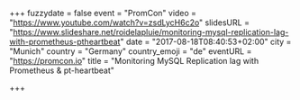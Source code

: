 +++
fuzzydate = false
event = "PromCon"
video = "https://www.youtube.com/watch?v=zsdLycH6c2o"
slidesURL = "https://www.slideshare.net/roidelapluie/monitoring-mysql-replication-lag-with-prometheus-ptheartbeat"
date = "2017-08-18T08:40:53+02:00"
city = "Munich"
country = "Germany"
country_emoji = "de"
eventURL = "https://promcon.io"
title = "Monitoring MySQL Replication lag with Prometheus & pt-heartbeat"

+++

